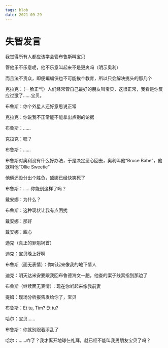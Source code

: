 ```yaml
---
tags: blob
date: 2021-09-29
---
```


# 失智发言

我觉得所有人都应该学会管布鲁斯叫宝贝

管他乐不乐意呢，他不乐意叫起来不是更爽吗（明示奥利）



而且法不责众，即便蝙蝠侠也不可能挨个教育，所以只会解决挑头的那几个



克拉克：（一脸正气）人们经常管自己最好的朋友叫宝贝，这很正常，我看是你反应过激了……宝贝。

布鲁斯：你个外星人还好意思说正常

克拉克：你说我不正常能不能拿出点别的论据

布鲁斯：……

克拉克：嗯？

布鲁斯：……



布鲁斯对奥利没有什么好办法，于是决定恶心回去，奥利叫他“Bruce Babe”，他就叫他“Ollie Sweetie”

他俩还没分出个胜负，黛娜已经快笑死了



布鲁斯：……你能别这样了吗？

戴安娜：为什么？

布鲁斯：这种现状让我有点困扰

戴安娜：那好

戴安娜：甜心



迪克（真正的罪魁祸首）

迪克：宝贝晚上好啊

布鲁斯（面无表情）：你听起来像我的地下情人

迪克：明天达米安要跟我回布鲁德海文一趟，他查的案子线索指到那边了

布鲁斯（继续面无表情）：现在你听起来像我前妻



提姆：现场分析报告发给你了，宝贝

布鲁斯：Et tu, Tim? Et tu?



哈尔：宝贝……

布鲁斯：你就别跟着添乱了

哈尔：……咋了？我才离开地球仨礼拜，就已经不能叫我男朋友宝贝了吗？
